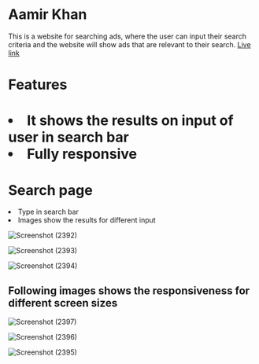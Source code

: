 # Aamir Khan
This is a website for searching ads, where the user can input their search criteria and the website will show ads that are relevant to their search.
<a href="https://aamir-khan-six.vercel.app/">Live link</a>
<h1>Features<h1>
 <li>It shows the results on input of user in search bar</li>
 <li>Fully responsive</li>

  <h1>Search page</h1>
  <li>Type in search bar</li>
 <li>Images show the results for different input</li>

  
![Screenshot (2392)](https://user-images.githubusercontent.com/101388992/233826257-4384541f-ff87-4a13-a139-a11ef4dbc24b.png)

 ![Screenshot (2393)](https://user-images.githubusercontent.com/101388992/233826269-0e396048-86ff-4bbe-89c3-0c0fbe42bc18.png)
 
![Screenshot (2394)](https://user-images.githubusercontent.com/101388992/233826272-37d013b9-747f-4d45-9c04-cb7f66241121.png)
 
 <h2>Following images shows the responsiveness for different screen sizes</h2>
 
![Screenshot (2397)](https://user-images.githubusercontent.com/101388992/233826365-f158834a-eaa0-44e9-86be-7ddc5c84f90a.png)
 
 
![Screenshot (2396)](https://user-images.githubusercontent.com/101388992/233826375-f761c624-41b3-4455-aac4-4f0f1033c55b.png)
 
![Screenshot (2395)](https://user-images.githubusercontent.com/101388992/233826379-fc603f52-3af2-46c0-b28f-aeb949d77cc2.png)
